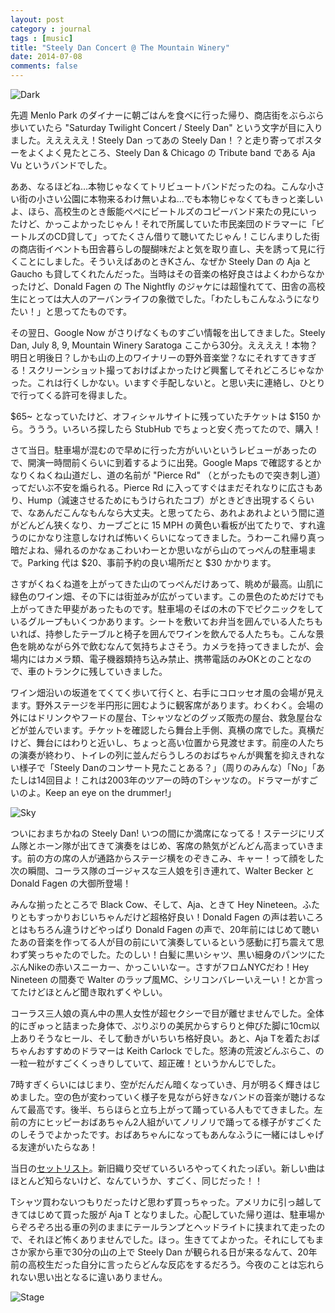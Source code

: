 ```yaml
---
layout: post
category : journal
tags : [music]
title: "Steely Dan Concert @ The Mountain Winery"
date: 2014-07-08
comments: false
---
```


![Dark](https://lh6.googleusercontent.com/-Tf-azIIIqqQ/U8NNAu8N1hI/AAAAAAACQp8/cGrSjtrPHEA/w620-h465-no/IMG_20140708_221716.jpg)

先週 Menlo Park のダイナーに朝ごはんを食べに行った帰り、商店街をぶらぶら歩いていたら "Saturday Twilight Concert / Steely Dan" という文字が目に入りました。えええええ！Steely Dan ってあの Steely Dan！？と走り寄ってポスターをよくよく見たところ、Steely Dan & Chicago の Tribute band である Aja Vu というバンドでした。

ああ、なるほどね…本物じゃなくてトリビュートバンドだったのね。こんな小さい街の小さい公園に本物来るわけ無いよね…でも本物じゃなくてもきっと楽しいよ、ほら、高校生のとき飯能ぺぺにビートルズのコピーバンド来たの見にいったけど、かっこよかったじゃん！それで所属していた市民楽団のドラマーに「ビートルズのCD貸して」ってたくさん借りて聴いてたじゃん！こじんまりした街の商店街イベントも田舎暮らしの醍醐味だよと気を取り直し、夫を誘って見に行くことにしました。そういえばあのときKさん、なぜか Steely Dan の Aja と Gaucho も貸してくれたんだった。当時はその音楽の格好良さはよくわからなかったけど、Donald Fagen の The Nightfly のジャケには超憧れてて、田舎の高校生にとっては大人のアーバンライフの象徴でした。「わたしもこんなふうになりたい！」と思ってたものです。

その翌日、Google Now がさりげなくものすごい情報を出してきました。Steely Dan,  July 8, 9,  Mountain Winery Saratoga ここから30分。ええええ！本物？明日と明後日？しかも山の上のワイナリーの野外音楽堂？なにそれすてきすぎる！スクリーンショット撮っておけばよかったけど興奮してそれどころじゃなかった。これは行くしかない。いますぐ手配しないと。と思い夫に連絡し、ひとりで行ってくる許可を得ました。

$65~ となっていたけど、オフィシャルサイトに残っていたチケットは $150 から。ううう。いろいろ探したら StubHub でちょっと安く売ってたので、購入！

さて当日。駐車場が混むので早めに行った方がいいというレビューがあったので、開演一時間前くらいに到着するように出発。Google Maps で確認するとかなりくねくね山道だし、道の名前が "Pierce Rd" （とがったもので突き刺し道）ってだいぶ不安を煽られる。Pierce Rd に入ってすぐはまだそれなりに広さもあり、Hump（減速させるためにもうけられたコブ）がときどき出現するくらいで、なあんだこんなもんなら大丈夫。と思ってたら、あれよあれよという間に道がどんどん狭くなり、カーブごとに 15 MPH の黄色い看板が出てたりで、すれ違うのにかなり注意しなければ怖いくらいになってきました。うわーこれ帰り真っ暗だよね、帰れるのかなぁこわいわーとか思いながら山のてっぺんの駐車場まで。Parking 代は $20、事前予約の良い場所だと $30 かかります。

さすがくねくね道を上がってきた山のてっぺんだけあって、眺めが最高。山肌に緑色のワイン畑、その下には街並みが広がっています。この景色のためだけでも上がってきた甲斐があったものです。駐車場のそばの木の下でピクニックをしているグループもいくつかあります。シートを敷いてお弁当を囲んでいる人たちもいれば、持参したテーブルと椅子を囲んでワインを飲んでる人たちも。こんな景色を眺めながら外で飲むなんて気持ちよさそう。カメラを持ってきましたが、会場内にはカメラ類、電子機器類持ち込み禁止、携帯電話のみOKとのことなので、車のトランクに残していきました。

ワイン畑沿いの坂道をてくてく歩いて行くと、右手にコロッセオ風の会場が見えます。野外ステージを半円形に囲むように観客席があります。わくわく。会場の外にはドリンクやフードの屋台、Tシャツなどのグッズ販売の屋台、救急屋台などが並んでいます。チケットを確認したら舞台上手側、真横の席でした。真横だけど、舞台にはわりと近いし、ちょっと高い位置から見渡せます。前座の人たちの演奏が終わり、トイレの列に並んだらうしろのおばちゃんが興奮を抑えきれない様子で「Steely Danのコンサート見たことある？」（周りのみんな）「No」「あたしは14回目よ！これは2003年のツアーの時のTシャツなの。ドラマーがすごいのよ。Keep an eye on the drummer!」

![Sky](https://lh3.googleusercontent.com/-cteDufFWvbY/U8NNAhK22uI/AAAAAAACQp8/5lFYKmNm7wY/w620-h465-no/IMG_20140708_201158.jpg)

ついにおまちかねの Steely Dan! いつの間にか満席になってる！ステージにリズム隊とホーン隊が出てきて演奏をはじめ、客席の熱気がどんどん高まっていきます。前の方の席の人が通路からステージ横をのぞきこみ、キャー！って顔をした次の瞬間、コーラス隊のゴージャスな三人娘を引き連れて、Walter Becker と Donald Fagen の大御所登場！

みんな揃ったところで Black Cow、そして、Aja、ときて Hey Nineteen。ふたりともすっかりおじいちゃんだけど超格好良い！Donald Fagen の声は若いころとはもちろん違うけどやっぱり Donald Fagen の声で、20年前にはじめて聴いたあの音楽を作ってる人が目の前にいて演奏しているという感動に打ち震えて思わず笑っちゃたのでした。たのしい！白髪に黒いシャツ、黒い細身のパンツにたぶんNikeの赤いスニーカー、かっこいいなー。さすがフロムNYCだわ！Hey Nineteen の間奏で Walter のラップ風MC、シリコンバレーいえーい！とか言ってたけどほとんど聞き取れずくやしい。

コーラス三人娘の真ん中の黒人女性が超セクシーで目が離せませんでした。全体的にぎゅっと詰まった身体で、ぷりぷりの美尻からすらりと伸びた脚に10cm以上ありそうなヒール、そして動きがいちいち格好良い。あと、Aja Tを着たおばちゃんおすすめのドラマーは Keith Carlock でした。怒涛の荒波どんぶらこ、の一粒一粒がすごくくっきりしていて、超正確！というかんじでした。

7時すぎくらいにはじまり、空がだんだん暗くなっていき、月が明るく輝きはじめました。空の色が変わっていく様子を見ながら好きなバンドの音楽が聴けるなんて最高です。後半、ちらほらと立ち上がって踊っている人もでてきました。左前の方にヒッピーおばあちゃん2人組がいてノリノリで踊ってる様子がすごくたのしそうでよかったです。おばあちゃんになってもあんなふうに一緒にはしゃげる友達がいたらなあ！

当日の[セットリスト](http://www.setlist.fm/setlist/steely-dan/2014/the-mountain-winery-saratoga-ca-7bc1ee00.html)。新旧織り交ぜていろいろやってくれたっぽい。新しい曲はほとんど知らないけど、なんていうか、すごく、同じだった！！

Tシャツ買わないつもりだったけど思わず買っちゃった。アメリカに引っ越してきてはじめて買った服が Aja T となりました。心配していた帰り道は、駐車場からぞろぞろ出る車の列のままにテールランプとヘッドライトに挟まれて走ったので、それほど怖くありませんでした。ほっ。生きててよかった。それにしてもまさか家から車で30分の山の上で Steely Dan が観られる日が来るなんて、20年前の高校生だった自分に言ったらどんな反応をするだろう。今夜のことは忘れられない思い出となるに違いありません。


![Stage](https://lh5.googleusercontent.com/-vBsuZvJTRtQ/U8NNApm8F7I/AAAAAAACQp8/eBLM3OVjtho/w620-h826-no/IMG_20140708_205959.jpg)
